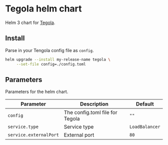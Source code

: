 # Tegola helm chart

Helm 3 chart for [Tegola](https://github.com/go-spatial/tegola).

## Install
Parse in your Tengola config file as `config`.

```sh
helm upgrade --install my-release-name tegola \
     --set-file config=./config.toml
```

## Parameters
Parameters for the helm chart.

| Parameter              | Description                     | Default        |
|------------------------|---------------------------------|----------------|
| `config`               | The config.toml file for Tegola | `""`           |
| `service.type`         | Service type                    | `LoadBalancer` |
| `service.externalPort` | External port                   | `80`           |
